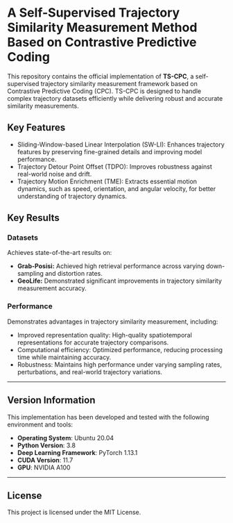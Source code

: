 
# A Self-Supervised Trajectory Similarity Measurement Method Based on Contrastive Predictive Coding

This repository contains the official implementation of **TS-CPC**, a self-supervised trajectory similarity measurement framework based on Contrastive Predictive Coding (CPC). TS-CPC is designed to handle complex trajectory datasets efficiently while delivering robust and accurate similarity measurements.

## Key Features
- Sliding-Window-based Linear Interpolation (SW-LI): Enhances trajectory features by preserving fine-grained details and improving model performance.
- Trajectory Detour Point Offset (TDPO): Improves robustness against real-world noise and drift.
- Trajectory Motion Enrichment (TME): Extracts essential motion dynamics, such as speed, orientation, and angular velocity, for better understanding of trajectory dynamics.

## Key Results

### Datasets
Achieves state-of-the-art results on:
- **Grab-Posisi:** Achieved high retrieval performance across varying down-sampling and distortion rates.
- **GeoLife:** Demonstrated significant improvements in trajectory similarity measurement accuracy.

### Performance
Demonstrates advantages in trajectory similarity measurement, including:
- Improved representation quality: High-quality spatiotemporal representations for accurate trajectory comparisons.
- Computational efficiency: Optimized performance, reducing processing time while maintaining accuracy.
- Robustness: Maintains high performance under varying sampling rates, perturbations, and real-world trajectory variations.

---

## Version Information

This implementation has been developed and tested with the following environment and tools:
- **Operating System**: Ubuntu 20.04
- **Python Version**: 3.8
- **Deep Learning Framework**: PyTorch 1.13.1
- **CUDA Version**: 11.7
- **GPU**: NVIDIA A100

---

## License
This project is licensed under the MIT License.

